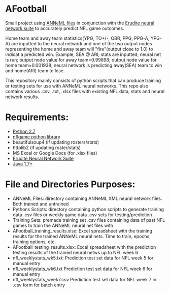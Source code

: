 AFootball
=========

Small project using <a href="https://github.com/adam-nnl/ANNeML" target="_BLANK">ANNeML files</a> in conjunction with the 
<a href="https://github.com/adam-nnl/Erudite" target="_BLANK">Erudite neural network suite</a> to accurately predict NFL 
game outcomes. 

Home team and away team statistics(YPG, TO+/-, QBR, PPG, PPG-A, YPG-A) are inputted to the neural network and one of the
two output nodes representing the home and away team will "fire"(output close to 1.0) to indicat a predicted win. Example,
SEA @ ARI; stats are inputted; neural net is run; output node value for away team=0.99898; output node value for home
team=0.001938; neural network is predicting away(SEA) team to win and home(ARI) team to lose.

This repository mainly consists of python scripts that can produce training or testing sets for use with ANNeML neural 
networks. This repo also contains various .csv, .txt, .xlsx files with existing NFL data, stats and neural network results.

Requirements:
==========

- <a href="http://www.python.org/download/releases/2.7/" target="_BLANK">Python 2.7</a>
- <a href="https://github.com/BurntSushi/nflgame" target="_BLANK">nflgame python library</a>
- beautifulsoup4 (if updating rosters/stats)
- httplib2 (if updating roster/stats)
- MS Excel or Google Docs (for .xlsx files)
- <a href="https://github.com/adam-nnl/Erudite" target="_BLANK">Erudite Neural Network Suite</a>
- <a href="http://www.oracle.com/technetwork/java/javase/downloads/index.html" target="_BLANK">Java 1.7+</a>


File and Directories Purposes:
============

- ANNeML Files: directory containing ANNeML XML neural network files. Both trained and untrained
- Pythons Scripts: directory containing python scripts to  generate training data .csv files or weekly game data .csv sets for testing/prediction
- Training Sets: premade training set .csv files containing data of past NFL games to train the ANNeML neural net files with
- AFootball_training_results.xlsx: Excel spreadsheet with the training results for the trained ANNeML neural nets. Time to train, epochs, training options, etc.
- AFootball_testing_results.xlsx: Excel spreadsheet with the prediction testing results of the trained neural netws up to NFL week 6
- nfl_weeklystats_wk5.txt: Prediction test set data for NFL week 5 for manual entry
- nfl_weeklystats_wk6.txt Prediction test set data for NFL week 6 for manual entry
- nfl_weeklystats_week7.csv Prediction test set data for NFL week 7  in .csv form for batch entry

